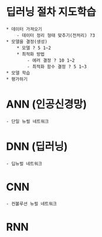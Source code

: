 # 딥러닝 절차 지도학습
    * 데이터 가져오기
        - 데이터 정리 형태 맞추기(전처리) ?3
    * 모델을 결정(생성)
        * 모델 ? 5 1~2
        * 최적화 방법
            - 에러 결정 ? 10 1~2
            - 최적화 함수 결정 ? 5 1~3
    * 모델 학습
    * 평가하기

# ANN (인공신경망)
    - 단일 뉴럴 네트워크
# DNN (딥러닝)
    - 딥뉴럴 네트워크
# CNN
    - 컨볼루션 뉴럴 네트워크
# RNN